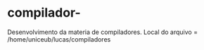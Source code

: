 # compilador-
Desenvolvimento da materia de compiladores. 
Local do arquivo = /home/uniceub/lucas/compiladores
